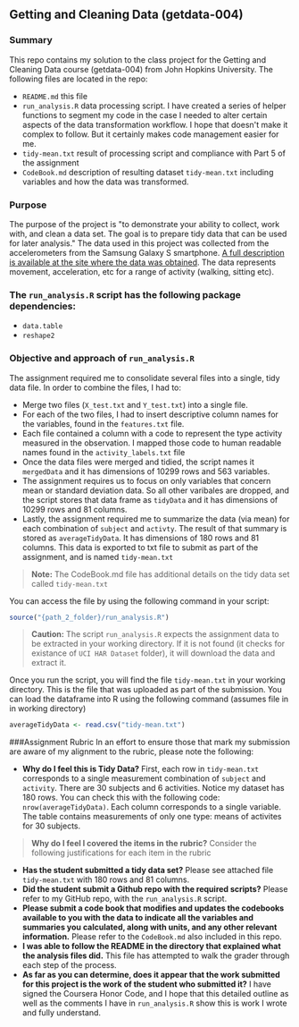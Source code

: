 ## Getting and Cleaning Data (getdata-004)

### Summary
This repo contains my solution to the class project for the Getting and Cleaning Data course (getdata-004) from John Hopkins University. The following files are located in the repo:

- `README.md` this file
- `run_analysis.R` data processing script. I have created a series of helper functions to segment my code in the case I needed to alter certain aspects of the data transformation workflow. I hope that doesn't make it complex to follow. But it certainly makes code management easier for me.
- `tidy-mean.txt` result of processing script and compliance with Part 5 of the assignment
- `CodeBook.md` description of resulting dataset `tidy-mean.txt` including variables and how the data was transformed.

### Purpose
The purpose of the project is "to demonstrate your ability to collect, work with, and clean a data set. The goal is to prepare tidy data that can be used for later analysis." The data used in this project was collected from the accelerometers from the Samsung Galaxy S smartphone. [A full description is available at the site where the data was obtained](http://archive.ics.uci.edu/ml/datasets/Human+Activity+Recognition+Using+Smartphones). The data represents movement, acceleration, etc for a range of activity (walking, sitting etc). 

### The `run_analysis.R` script has the following package dependencies:
- `data.table`
- `reshape2`

### Objective and approach of `run_analysis.R`
The assignment required me to consolidate several files into a single, tidy data file. In order to combine the files, I had to:
- Merge two files (`X_test.txt` and `Y_test.txt`) into a single file.
- For each of the two files, I had to insert descriptive column names for the variables, found in the `features.txt` file.
- Each file contained a column with a code to represent the type activity measured in the observation. I mapped those code to human readable names found in the `activity_labels.txt` file
- Once the data files were merged and tidied, the script names it `mergedData` and it has dimensions of 10299 rows and 563 variables.
- The assignment requires us to focus on only variables that concern mean or standard deviation data. So all other varibales are dropped, and the script stores that data frame as `tidyData` and it has dimensions of 10299 rows and 81 columns.
- Lastly, the assignment required me to summarize the data (via mean) for each combination of `subject` and `activty`. The result of that summary is stored as `averageTidyData`. It has dimensions of 180 rows and 81 columns. This data is exported to txt file to submit as part of the assignment, and is named `tidy-mean.txt`

>**Note:** The CodeBook.md file has additional details on the tidy data set called `tidy-mean.txt`

You can access the file by using the following command in your script:

```r
source("{path_2_folder}/run_analysis.R")
```

>**Caution:** The script `run_analysis.R` expects the assignment data to be extracted in your working directory. If it is not found (it checks for existance of `UCI HAR Dataset` folder), it will download the data and extract it.

Once you run the script, you will find the file `tidy-mean.txt` in your working directory. This is the file that was uploaded as part of the submission. You can load the dataframe into R using the following command (assumes file in in working directory)

```r
averageTidyData <- read.csv("tidy-mean.txt")
```

###Assignment Rubric
In an effort to ensure those that mark my submission are aware of my alignment to the rubric, please note the following:
- **Why do I feel this is Tidy Data?** First, each row in `tidy-mean.txt` corresponds to a single measurement combination of `subject` and `activity`. There are 30 subjects and 6 activities. Notice my dataset has 180 rows. You can check this with the following code: `nrow(averageTidyData)`. Each column corresponds to a single variable. The table contains measurements of only one type: means of activites for 30 subjects.


>**Why do I feel I covered the items in the rubric?** Consider the following justifications for each item in the rubric

- **Has the student submitted a tidy data set?** Please see attached file `tidy-mean.txt` with 180 rows and 81 columns.
- **Did the student submit a Github repo with the required scripts?** Please refer to my GitHub repo, with the `run_analysis.R` script.
- **Please submit a code book that modifies and updates the codebooks available to you with the data to indicate all the variables and summaries you calculated, along with units, and any other relevant information.** Please refer to the `CodeBook.md` also included in this repo. 
- **I was able to follow the README in the directory that explained what the analysis files did.** This file has attempted to walk the grader through each step of the process.
- **As far as you can determine, does it appear that the work submitted for this project is the work of the student who submitted it?** I have signed the Coursera Honor Code, and I hope that this detailed outline as well as the comments I have in `run_analysis.R` show this is work I wrote and fully understand.
